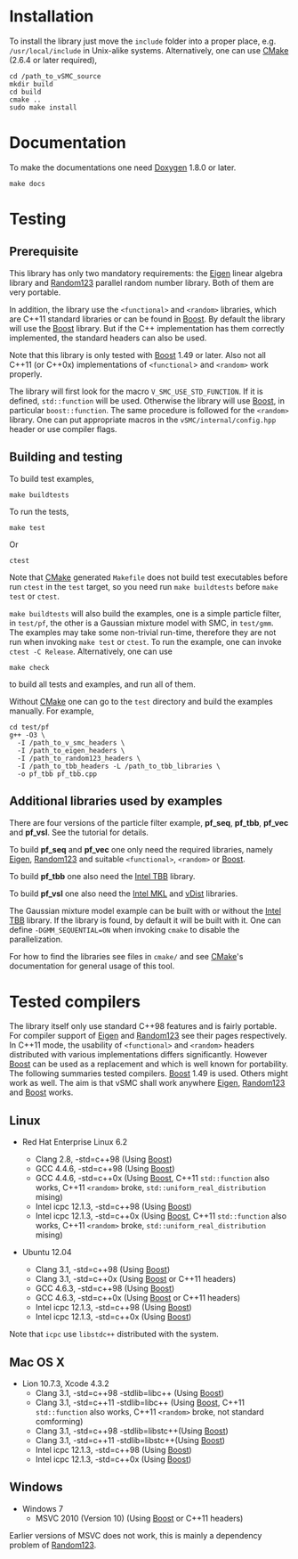 # Installation

To install the library just move the `include` folder into a proper place,
e.g. `/usr/local/include` in Unix-alike systems. Alternatively, one can use
[CMake][CMake] (2.6.4 or later required),

    cd /path_to_vSMC_source 
    mkdir build
    cd build
    cmake ..
    sudo make install

# Documentation

To make the documentations one need [Doxygen][Doxygen] 1.8.0 or later.

    make docs

# Testing

## Prerequisite 

This library has only two mandatory requirements: the [Eigen][Eigen] linear
algebra library and [Random123][Random123] parallel random number library.
Both of them are very portable.

In addition, the library use the `<functional>` and `<random>` libraries, which
are C++11 standard libraries or can be found in [Boost][Boost]. By default the
library will use the [Boost][Boost] library. But if the C++ implementation has
them correctly implemented, the standard headers can also be used.

Note that this library is only tested with [Boost][Boost] 1.49 or later.  Also
not all C++11 (or C++0x) implementations of `<functional`> and `<random>` work
properly.

The library will first look for the macro `V_SMC_USE_STD_FUNCTION`. If it is
defined, `std::function` will be used. Otherwise the library will use
[Boost][Boost], in particular `boost::function`. The same procedure is followed
for the `<random>` library.  One can put appropriate macros in the
`vSMC/internal/config.hpp` header or use compiler flags.

## Building and testing

To build test examples,

    make buildtests

To run the tests,

    make test

Or

    ctest

Note that [CMake][CMake] generated `Makefile` does not build test executables
before run `ctest` in the `test` target, so you need run `make buildtests`
before `make test` or `ctest`.

`make buildtests` will also build the examples, one is a simple particle
filter, in `test/pf`, the other is a Gaussian mixture model with SMC, in
`test/gmm`. The examples may take some non-trivial run-time, therefore they are
not run when invoking `make test` or `ctest`. To run the example, one can
invoke `ctest -C Release`. Alternatively, one can use

    make check

to build all tests and examples, and run all of them.

Without [CMake][CMake] one can go to the `test` directory and build the
examples manually. For example,

    cd test/pf
    g++ -O3 \
      -I /path_to_v_smc_headers \
      -I /path_to_eigen_headers \
      -I /path_to_random123_headers \
      -I /path_to_tbb_headers -L /path_to_tbb_libraries \
      -o pf_tbb pf_tbb.cpp

## Additional libraries used by examples

There are four versions of the particle filter example, **pf_seq**, **pf_tbb**,
**pf_vec** and **pf_vsl**. See the tutorial for details.

To build **pf_seq** and **pf_vec** one only need the required libraries, namely
[Eigen][Eigen], [Random123][Random123] and suitable `<functional>`, `<random>`
or [Boost][Boost].

To build **pf_tbb** one also need the [Intel TBB][Intel TBB] library.

To build **pf_vsl** one also need the [Intel MKL][Intel MKL] and [vDist][vDist]
libraries.

The Gaussian mixture model example can be built with or without the
[Intel TBB][Intel TBB] library. If the library is found, by default it will be
built with it. One can define `-DGMM_SEQUENTIAL=ON` when invoking `cmake` to
disable the parallelization.

For how to find the libraries see files in `cmake/` and see [CMake][CMake]'s
documentation for general usage of this tool.

# Tested compilers

The library itself only use standard C++98 features and is fairly portable.
For compiler support of [Eigen][Eigen] and [Random123][Random123] see their
pages respectively. In C++11 mode, the usability of `<functional>` and
`<random>` headers distributed with various implementations differs
significantly. However [Boost][Boost] can be used as a replacement and which is
well known for portability. The following summaries tested compilers.
[Boost][Boost] 1.49 is used. Others might work as well. The aim is that vSMC
shall work anywhere [Eigen][Eigen], [Random123][Random123] and [Boost][Boost]
works.

## Linux

- Red Hat Enterprise Linux 6.2
  * Clang 2.8, -std=c++98 (Using [Boost][Boost])
  * GCC 4.4.6, -std=c++98 (Using [Boost][Boost])
  * GCC 4.4.6, -std=c++0x (Using [Boost][Boost], C++11 `std::function` also
    works, C++11 `<random>` broke, `std::uniform_real_distribution` mising)
  * Intel icpc 12.1.3, -std=c++98 (Using [Boost][Boost])
  * Intel icpc 12.1.3, -std=c++0x (Using [Boost][Boost], C++11 `std::function` also works, C++11 `<random>` broke, `std::uniform_real_distribution` mising)

- Ubuntu 12.04
  * Clang 3.1, -std=c++98 (Using [Boost][Boost])
  * Clang 3.1, -std=c++0x (Using [Boost][Boost] or C++11 headers)
  * GCC 4.6.3, -std=c++98 (Using [Boost][Boost])
  * GCC 4.6.3, -std=c++0x (Using [Boost][Boost] or C++11 headers)
  * Intel icpc 12.1.3, -std=c++98 (Using [Boost][Boost])
  * Intel icpc 12.1.3, -std=c++0x (Using [Boost][Boost])

Note that `icpc` use `libstdc++` distributed with the system. 

## Mac OS X

- Lion 10.7.3, Xcode 4.3.2
  * Clang 3.1, -std=c++98 -stdlib=libc++ (Using [Boost][Boost])
  * Clang 3.1, -std=c++11 -stdlib=libc++ (Using [Boost][Boost], C++11
    `std::function` also works, C++11 `<random>` broke, not standard
    comforming)
  * Clang 3.1, -std=c++98 -stdlib=libstc++(Using [Boost][Boost])
  * Clang 3.1, -std=c++11 -stdlib=libstc++(Using [Boost][Boost])
  * Intel icpc 12.1.3, -std=c++98 (Using [Boost][Boost])
  * Intel icpc 12.1.3, -std=c++0x (Using [Boost][Boost])

## Windows

- Windows 7
  * MSVC 2010 (Version 10) (Using [Boost][Boost] or C++11 headers)

Earlier versions of MSVC does not work, this is mainly a dependency problem of
[Random123][Random123].

[Boost]: http://www.boost.org/
[CMake]: http://www.cmake.org/
[Doxygen]: http://www.stack.nl/~dimitri/doxygen/manual.html
[Eigen]: http://eigen.tuxfamily.org/index.php
[Intel MKL]: http://software.intel.com/en-us/articles/intel-mkl/
[Random123]: http://www.thesalmons.org/john/random123/releases/latest/docs/index.html
[SMCTC]: http://www2.warwick.ac.uk/fac/sci/statistics/staff/academic-research/johansen/smctc/
[Intel TBB]: http://threadingbuildingblocks.org/
[vDist]: https://github.com/zhouyan/vDist/
